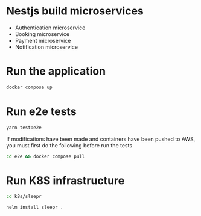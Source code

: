 # Nestjs build microservices

- Authentication microservice
- Booking microservice
- Payment microservice
- Notification microservice

# Run the application

```bash
docker compose up
```

# Run e2e tests

```bash
yarn test:e2e
```

If modifications have been made and containers have been pushed to AWS, you must first do the following before run the tests

```bash
cd e2e && docker compose pull
```

# Run K8S infrastructure

```bash
cd k8s/sleepr
```

```bash
helm install sleepr .
```
